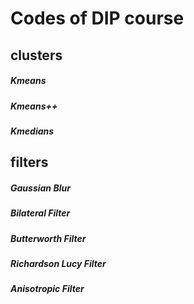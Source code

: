 # Codes of DIP course
## clusters
##### Kmeans
##### Kmeans++
##### Kmedians

## filters
##### Gaussian Blur
##### Bilateral Filter
##### Butterworth Filter
##### Richardson Lucy Filter
##### Anisotropic Filter
